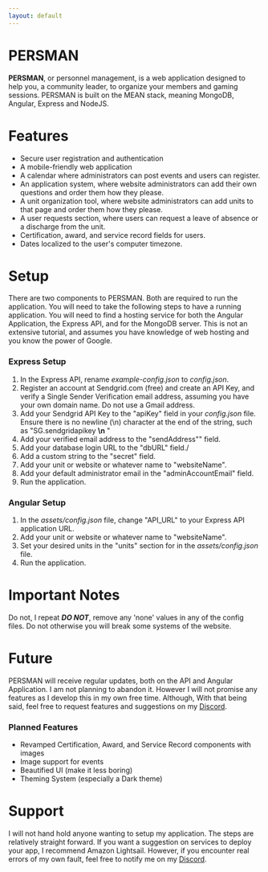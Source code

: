 ```yaml
---
layout: default
---
```


# PERSMAN

**PERSMAN**, or personnel management, is a web application designed to help you, a community leader, to organize your members and gaming sessions. PERSMAN is built on the MEAN stack, meaning MongoDB, Angular, Express and NodeJS. 

# Features

* Secure user registration and authentication
* A mobile-friendly web application
* A calendar where administrators can post events and users can register.
* An application system, where website administrators can add their own questions and order them how they please.
* A unit organization tool, where website administrators can add units to that page and order them how they please.
* A user requests section, where users can request a leave of absence or a discharge from the unit.
* Certification, award, and service record fields for users.
* Dates localized to the user's computer timezone.

# Setup

There are two components to PERSMAN. Both are required to run the application. You will need to take the following steps to have a running application. You will need to find a hosting service for both the Angular Application, the Express API, and for the MongoDB server. This is not an extensive tutorial, and assumes you have knowledge of web hosting and you know the power of Google.

### Express Setup
1. In the Express API, rename _example-config.json_ to _config.json_.
2. Register an account at Sendgrid.com (free) and create an API Key, and verify a Single Sender Verification email address, assuming you have your own domain name. Do not use a Gmail address.
3. Add your Sendgrid API Key to the "apiKey" field in your _config.json_ file. Ensure there is no newline (\n) character at the end of the string, such as "SG.sendgridapikey __\n__ "
4. Add your verified email address to the "sendAddress"" field.
5. Add your database login URL to the "dbURL" field./
6. Add a custom string to the "secret" field.
7. Add your unit or website or whatever name to "websiteName".
8. Add your default administrator email in the "adminAccountEmail" field.
9. Run the application.

### Angular Setup
1. In the _assets/config.json_ file, change "API_URL" to your Express API application URL.
2. Add your unit or website or whatever name to "websiteName".
3. Set your desired units in the "units" section for in the _assets/config.json_ file.
4. Run the application.

# Important Notes
Do not, I repeat **_DO NOT_**, remove any 'none' values in any of the config files. Do not otherwise you will break some systems of the website.

# Future

PERSMAN will receive regular updates, both on the API and Angular Application. I am not planning to abandon it. However I will not promise any features as I develop this in my own free time. Although, With that being said, feel free to request features and suggestions on my [Discord](discord.persman.online).

### Planned Features
* Revamped Certification, Award, and Service Record components with images
* Image support for events
* Beautified UI (make it less boring)
* Theming System (especially a Dark theme)

# Support

I will not hand hold anyone wanting to setup my application. The steps are relatively straight forward. If you want a suggestion on services to deploy your app, I recommend Amazon Lightsail. However, if you encounter real errors of my own fault, feel free to notify me on my [Discord](discord.persman.online).

